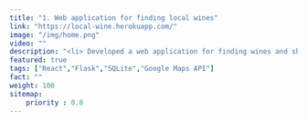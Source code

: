```yaml
---
title: "1. Web application for finding local wines"
link: "https://local-wine.herokuapp.com/"
image: "/img/home.png"
video: ""
description: "<li> Developed a web application for finding wines and sharing reviews with React for user interfaces, Flask for RESTful API, and SQLite for the database.<li> Developed an interactive map with Google Maps API for finding wines/wineries around users.<li> Transformed raw data of wineries with pandas and crawled wineries’ locations and images with Google Places API."
featured: true
tags: ["React","Flask","SQLite","Google Maps API"]
fact: ""
weight: 100
sitemap: 
    priority : 0.8
---
```

